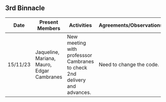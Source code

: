 ## 3rd Binnacle
|   Date   | Present Members|                                       Activities                                                   |               Agreements/Observations                                   |
|----------|----------------|----------------------------------------------------------------------------------------------------|-------------------------------------------------------------------------|
| 15/11/23 |Jaqueline, Mariana, Mauro, Edgar Cambranes| New meeting with professsor Cambranes to check 2nd delivery and advances.|Need to change the code.|                       

